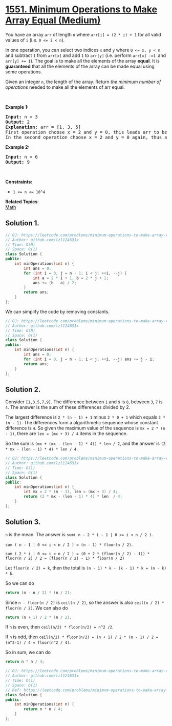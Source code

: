 # [1551. Minimum Operations to Make Array Equal (Medium)](https://leetcode.com/problems/minimum-operations-to-make-array-equal/)

<p>You have an array <code>arr</code> of length <code>n</code> where <code>arr[i] = (2 * i) + 1</code> for all valid values of <code>i</code> (i.e. <code>0 &lt;= i &lt; n</code>).</p>

<p>In one operation, you can select two indices <code>x</code>&nbsp;and <code>y</code> where <code>0 &lt;= x, y &lt; n</code> and subtract <code>1</code> from <code>arr[x]</code> and add <code>1</code> to <code>arr[y]</code>&nbsp;(i.e. perform <code>arr[x] -=1&nbsp;</code>and <code>arr[y] += 1</code>).&nbsp;The goal is to make all the elements of the array <strong>equal</strong>. It is <strong>guaranteed</strong> that all the elements of the array can be made equal using some operations.</p>

<p>Given an integer <code>n</code>, the length of the array. Return <em>the minimum number of operations</em> needed to make&nbsp;all the elements of arr equal.</p>

<p>&nbsp;</p>
<p><strong>Example 1:</strong></p>

<pre><strong>Input:</strong> n = 3
<strong>Output:</strong> 2
<strong>Explanation:</strong> arr = [1, 3, 5]
First operation choose x = 2 and y = 0, this leads arr to be [2, 3, 4]
In the second operation choose x = 2 and y = 0 again, thus arr = [3, 3, 3].
</pre>

<p><strong>Example 2:</strong></p>

<pre><strong>Input:</strong> n = 6
<strong>Output:</strong> 9
</pre>

<p>&nbsp;</p>
<p><strong>Constraints:</strong></p>

<ul>
	<li><code>1 &lt;= n &lt;= 10^4</code></li>
</ul>

**Related Topics**:  
[Math](https://leetcode.com/tag/math/)

## Solution 1.

```cpp
// OJ: https://leetcode.com/problems/minimum-operations-to-make-array-equal/
// Author: github.com/lzl124631x
// Time: O(N)
// Space: O(1)
class Solution {
public:
    int minOperations(int n) {
        int ans = 0;
        for (int i = 0, j = n - 1; i < j; ++i, --j) {
            int a = 2 * i + 1, b = 2 * j + 1;
            ans += (b - a) / 2;
        }
        return ans;
    }
};
```

We can simplify the code by removing constants.

```cpp
// OJ: https://leetcode.com/problems/minimum-operations-to-make-array-equal/
// Author: github.com/lzl124631x
// Time: O(N)
// Space: O(1)
class Solution {
public:
    int minOperations(int n) {
        int ans = 0;
        for (int i = 0, j = n - 1; i < j; ++i, --j) ans += j - i;
        return ans;
    }
};
```

## Solution 2.

Consider `[1,3,5,7,9]`. The difference between `1` and `9` is `8`, between `3`, `7` is `4`. The answer is the sum of these differences divided by 2.

The largest difference is `2 * (n - 1) + 1` minus `2 * 0 + 1` which equals `2 * (n - 1)`. The differences form a algorithmetic sequence whose constant difference is `4`. So given the maximum value of the sequence is `mx = 2 * (n - 1)`, there are `len = (mx + 3) / 4` items in the sequence.

So the sum is `(mx + (mx - (len - 1) * 4)) * len / 2`, and the answer is `(2 * mx - (len - 1) * 4) * len / 4`.

```cpp
// OJ: https://leetcode.com/problems/minimum-operations-to-make-array-equal/
// Author: github.com/lzl124631x
// Time: O(1)
// Space: O(1)
class Solution {
public:
    int minOperations(int n) {
        int mx = 2 * (n - 1), len = (mx + 3) / 4;
        return (2 * mx - (len - 1) * 4) * len  / 4;
    }
};
```

## Solution 3.

`n` is the mean. The answer is `sum( n - 2 * i - 1 | 0 <= i < n / 2 )`.

`sum ( n - 1 | 0 <= i < n / 2 ) = (n - 1) * floor(n / 2)`. 

`sum ( 2 * i | 0 <= i < n / 2 ) = (0 + 2 * (floor(n / 2) - 1)) * floor(n / 2) / 2 = (floor(n / 2) - 1) * floor(n / 2)`

Let `floor(n / 2) = k`, then the total is `(n - 1) * k - (k - 1) * k = (n - k) * k`.

So we can do

```cpp
return (n - n / 2) * (n / 2);
```

Since `n - floor(n / 2)` is `ceil(n / 2)`, so the answer is also `ceil(n / 2) * floor(n / 2)`. We can also do

```cpp
return (n + 1) / 2 * (n / 2);
```

If `n` is even, then `ceil(n/2) * floor(n/2) = n^2 /2`.

If `n` is odd, then `ceil(n/2) * floor(n/2) = (n + 1) / 2 * (n - 1) / 2 = (n^2-1) / 4 = floor(n^2 / 4)`.

So in sum, we can do

```cpp
return n * n / 4;
```

```cpp
// OJ: https://leetcode.com/problems/minimum-operations-to-make-array-equal/
// Author: github.com/lzl124631x
// Time: O(1)
// Space: O(1)
// Ref: https://leetcode.com/problems/minimum-operations-to-make-array-equal/discuss/794229/C%2B%2B-1-liner-O(1)-solution-(return-n*n4)-beats-100-with-detailed-explanation
class Solution {
public:
    int minOperations(int n) {
        return n * n / 4;
    }
};
```